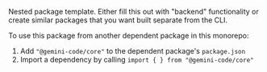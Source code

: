 Nested package template. Either fill this out with "backend" functionality or create similar packages that you want built separate from the CLI.

To use this package from another dependent package in this monorepo:

1. Add `"@gemini-code/core"` to the dependent package's `package.json`
1. Import a dependency by calling `import { } from "@gemini-code/core"`
